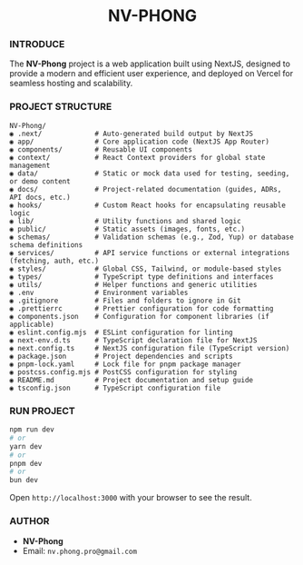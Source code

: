 <h1 align="center">NV-PHONG</h1>

### INTRODUCE

The **NV-Phong** project is a web application built using NextJS, designed to provide a modern and efficient user experience, and deployed on Vercel for seamless hosting and scalability.

### PROJECT STRUCTURE

```
NV-Phong/
◉ .next/             # Auto-generated build output by NextJS
◉ app/               # Core application code (NextJS App Router)
◉ components/        # Reusable UI components
◉ context/           # React Context providers for global state management
◉ data/              # Static or mock data used for testing, seeding, or demo content
◉ docs/              # Project-related documentation (guides, ADRs, API docs, etc.)
◉ hooks/             # Custom React hooks for encapsulating reusable logic
◉ lib/               # Utility functions and shared logic
◉ public/            # Static assets (images, fonts, etc.)
◉ schemas/           # Validation schemas (e.g., Zod, Yup) or database schema definitions
◉ services/          # API service functions or external integrations (fetching, auth, etc.)
◉ styles/            # Global CSS, Tailwind, or module-based styles
◉ types/             # TypeScript type definitions and interfaces
◉ utils/             # Helper functions and generic utilities
◉ .env               # Environment variables
◉ .gitignore         # Files and folders to ignore in Git
◉ .prettierrc        # Prettier configuration for code formatting
◉ components.json    # Configuration for component libraries (if applicable)
◉ eslint.config.mjs  # ESLint configuration for linting
◉ next-env.d.ts      # TypeScript declaration file for NextJS
◉ next.config.ts     # NextJS configuration file (TypeScript version)
◉ package.json       # Project dependencies and scripts
◉ pnpm-lock.yaml     # Lock file for pnpm package manager
◉ postcss.config.mjs # PostCSS configuration for styling
◉ README.md          # Project documentation and setup guide
◉ tsconfig.json      # TypeScript configuration file
```

### RUN PROJECT

```sh
npm run dev
# or
yarn dev
# or
pnpm dev
# or
bun dev
```

Open `http://localhost:3000` with your browser to see the result.

### AUTHOR

-  **NV-Phong**
-  Email: `nv.phong.pro@gmail.com`
